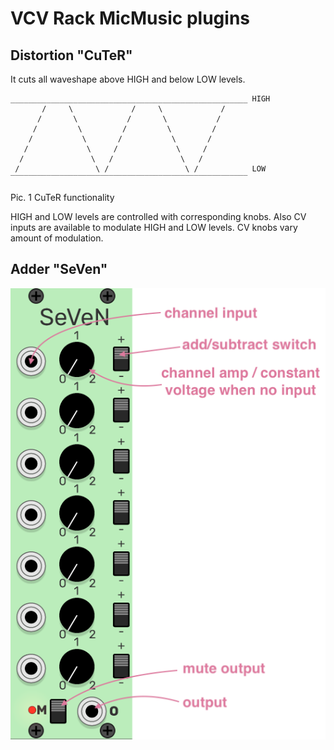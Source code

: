 
# VCV Rack MicMusic plugins

## Distortion "CuTeR"
It cuts all waveshape above HIGH and below LOW levels.

```
_____________________________________________________ HIGH
       /     \             /     \             /   
      /       \           /       \           /    
     /         \         /         \         /     
    /           \       /           \       /      
   /             \     /             \     /       
  /               \   /               \   /        
 /                 \ /                 \ /            LOW
‾‾‾‾‾‾‾‾‾‾‾‾‾‾‾‾‾‾‾‾‾‾‾‾‾‾‾‾‾‾‾‾‾‾‾‾‾‾‾‾‾‾‾‾‾‾‾‾‾‾‾‾‾   
```
Pic. 1 CuTeR functionality

HIGH and LOW levels are controlled with corresponding knobs.
Also CV inputs are available to modulate HIGH and LOW levels.
CV knobs vary amount of modulation.

## Adder "SeVen"
![](https://github.com/very-cool-name/MicMusic-VCV/blob/adder_seven/doc/seven_layout.png)
